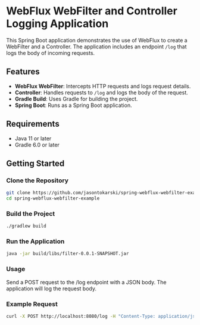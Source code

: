 # WebFlux WebFilter and Controller Logging Application

This Spring Boot application demonstrates the use of WebFlux to create a WebFilter and a Controller. The application includes an endpoint `/log` that logs the body of incoming requests.

## Features

- **WebFlux WebFilter**: Intercepts HTTP requests and logs request details.
- **Controller**: Handles requests to `/log` and logs the body of the request.
- **Gradle Build**: Uses Gradle for building the project.
- **Spring Boot**: Runs as a Spring Boot application.

## Requirements

- Java 11 or later
- Gradle 6.0 or later

## Getting Started

### Clone the Repository

```bash
git clone https://github.com/jasontokarski/spring-webflux-webfilter-example.git
cd spring-webflux-webfilter-example
```

### Build the Project
```bash
./gradlew build
```

### Run the Application
```bash
java -jar build/libs/filter-0.0.1-SNAPSHOT.jar
```

### Usage

Send a POST request to the /log endpoint with a JSON body. The application will log the request body.

### Example Request
```bash
curl -X POST http://localhost:8080/log -H "Content-Type: application/json" -d '{"property1": "string","property2": "integer","property3": "boolean"}'
```
